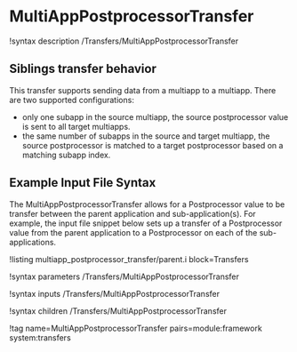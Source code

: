# MultiAppPostprocessorTransfer

!syntax description /Transfers/MultiAppPostprocessorTransfer

## Siblings transfer behavior

This transfer supports sending data from a multiapp to a multiapp. There are two supported configurations:

- only one subapp in the source multiapp, the source postprocessor value is sent to all target multiapps.
- the same number of subapps in the source and target multiapp, the source postprocessor is matched to a target postprocessor based on a matching subapp index.

## Example Input File Syntax

The MultiAppPostprocessorTransfer allows for a Postprocessor value to be transfer between the
parent application and sub-application(s). For example, the input file snippet below
sets up a transfer of a Postprocessor value from the parent application to a Postprocessor on
each of the sub-applications.

!listing multiapp_postprocessor_transfer/parent.i block=Transfers

!syntax parameters /Transfers/MultiAppPostprocessorTransfer

!syntax inputs /Transfers/MultiAppPostprocessorTransfer

!syntax children /Transfers/MultiAppPostprocessorTransfer

!tag name=MultiAppPostprocessorTransfer pairs=module:framework system:transfers
